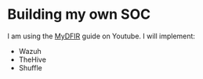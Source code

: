 # Building my own SOC
I am using the [MyDFIR](https://www.youtube.com/@MyDFIR) guide on Youtube.
I will implement:
*   Wazuh
*   TheHive
*   Shuffle